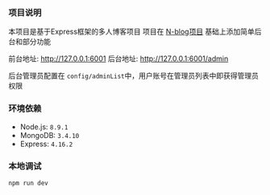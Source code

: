 ### 项目说明
本项目是基于Express框架的多人博客项目
项目在 [N-blog项目](https://github.com/nswbmw/N-blog) 基础上添加简单后台和部分功能

前台地址: http://127.0.0.1:6001
后台地址: http://127.0.0.1:6001/admin

后台管理员配置在 `config/adminList`中，用户账号在管理员列表中即获得管理员权限
### 环境依赖
- Node.js: `8.9.1`
- MongoDB: `3.4.10`
- Express: `4.16.2`

### 本地调试
```
npm run dev
```